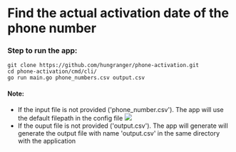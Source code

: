 # Find the actual activation date of the phone number
### Step to run the app:
    git clone https://github.com/hungranger/phone-activation.git
    cd phone-activation/cmd/cli/
    go run main.go phone_numbers.csv output.csv

#### Note:
- If the input file is not provided ('phone_number.csv'). The app will use the default filepath in the config file
![](https://i.imgur.com/nSoPhrb.png)
- If the ouput file is not provided ('output.csv'). The app will generate will generate the output file with name 'output.csv' in the same directory with the application

